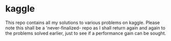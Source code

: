 # kaggle

This repo contains all my solutions to various problems on kaggle. Please note this shall be a 'never-finalized- repo as I shall return again and again to the problems solved earlier, just to see if a performance gain can be sought.